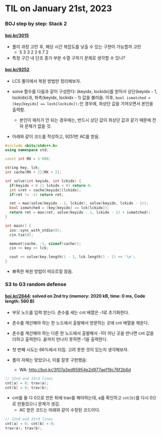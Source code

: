 # **TIL on January 21st, 2023**
### BOJ step by step: Stack 2
#### [boj.kr/3015](../../../Problem%20Solving/boj/Stack/3015-10-17-2022.cpp)
* 풀이 과정 고민 후, 해당 시간 복잡도를 낮출 수 있는 구현이 가능할까 고민
  - 5 3 3 2 2 6 7 2
* 특정 구간 내 단조 증가 부분 수열 구하기 문제로 생각할 수 있나?

#### [boj.kr/9252](../../../Problem%20Solving/boj/Dynamic%20programming/9252-01-20-2023.cpp)
* LCS 풀이에서 복원 방법만 정리해보자.

* solve 함수를 다음과 같이 구성한다: (keyidx, lockidx)를 받아서 상단(keyidx - 1, lockidx)과, 좌측(keyidx, lockidx - 1) 값을 불러옴. 이후, `bool ismatched = (key[keyidx] == lock[lockidx]);`인 경우에, 좌상단 값을 가져오면서 본인을 출력함.
  - 본인이 매치가 안 되는 경우에는, 반드시 상단 값이 좌상단 값과 같기 때문에 전혀 문제가 없을 것.

* 아래와 같이 코드를 작성하고, 9251번 AC를 받음.

```cpp
#include <bits/stdc++.h>
using namespace std;

const int MX = 1'000;

string key, lck;
int cache[MX + 2][MX + 2];

int solve(int keyidx, int lckidx) {
  if(keyidx < 0 || lckidx < 0) return 0;
  int &ret = cache[keyidx][lckidx];
  if(ret != -1) return ret;

  ret = max(solve(keyidx - 1, lckidx), solve(keyidx, lckidx - 1));
  bool ismatched = (key[keyidx] == lck[lckidx]);
  return ret = max(ret, solve(keyidx - 1, lckidx - 1) + ismatched);
}

int main() {
  ios::sync_with_stdio(0);
  cin.tie(0);

  memset(cache, -1, sizeof(cache));
  cin >> key >> lck;

  cout << solve(key.length() - 1, lck.length() - 1) << '\n';
}
```

* 뾰족한 복원 방법이 떠오르질 않음.


### S3 to G3 random defense
#### [boj.kr/2644](../../../Problem%20Solving/boj/random%20defense/2644-01-21-2023.cpp): solved on 2nd try (memory: 2020 kB, time: 0 ms, Code length: 560 B)
* 부모 노드를 입력 받는다. 촌수를 세는 cnt 배열은 -1로 초기화한다.
* 촌수를 계산해야 하는 한 노드에서 출발해서 방문하는 곳에 cnt 배열을 채운다.
* 촌수를 계산해야 하는 다른 한 노드에서 출발해서 -1이 아닌 곳을 만나면 cnt 값을 더하고 출력한다. 끝까지 만나지 못하면 -1을 출력한다.

* 첫 번째 시도는 66%에서 터짐. 고려 못한 것이 있는지 생각해보자.
* 풀이 자체는 맞았으나, 이를 잘못 구현했음: 
  - WA: http://boj.kr/3f07a3ed95954e2d977aef19c76f2b6d

```cpp
// 32nd and 33rd lines
cnt[a] = 0; trav(a);
cnt[b] = 0; trav(b);
```
* cnt를 둘 다 0으로 만든 뒤에 trav를 해야하는데, a를 확인하고 `cnt[b]`를 다시 0으로 만들었으니 문제가 생김.
  - AC 받은 코드는 아래와 같이 수정된 코드이다.

```cpp
// 32nd and 33rd lines
cnt[a] = 0; cnt[b] = 0;
trav(a); trav(b);
```